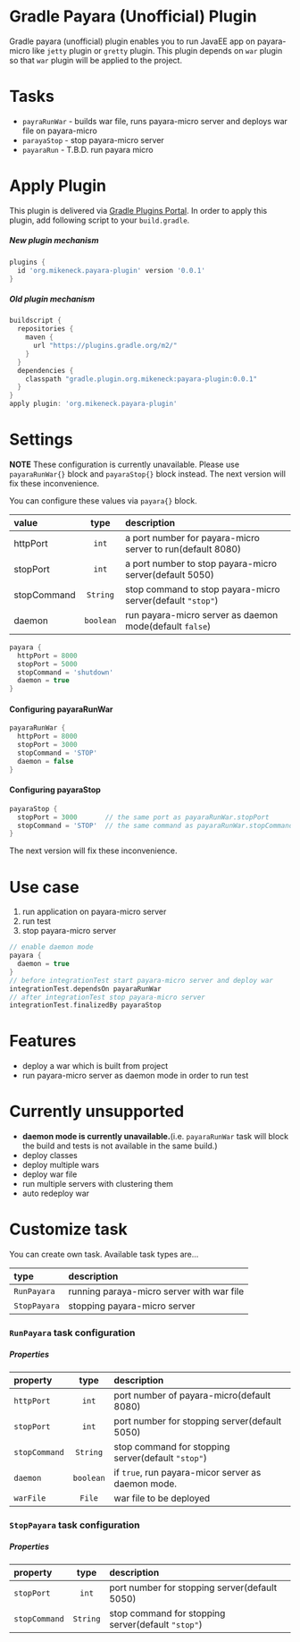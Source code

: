 Gradle Payara (Unofficial) Plugin
===

Gradle payara (unofficial) plugin enables you to run JavaEE app on payara-micro like `jetty` plugin or `gretty` plugin.
This plugin depends on `war` plugin so that `war` plugin will be applied to the project.

Tasks
===

* `payraRunWar` - builds war file, runs payara-micro server and deploys war file on payara-micro
* `parayaStop` - stop payara-micro server
* `payaraRun` - T.B.D. run payara micro

Apply Plugin
===

This plugin is delivered via [Gradle Plugins Portal](https://plugins.gradle.org/). In order to apply this plugin, add following script to your `build.gradle`.

##### New plugin mechanism

```groovy
plugins {
  id 'org.mikeneck.payara-plugin' version '0.0.1'
}
```
##### Old plugin mechanism

```groovy
buildscript {
  repositories {
    maven {
      url "https://plugins.gradle.org/m2/"
    }
  }
  dependencies {
    classpath "gradle.plugin.org.mikeneck:payara-plugin:0.0.1"
  }
}
apply plugin: 'org.mikeneck.payara-plugin'
```

Settings
===

**NOTE** These configuration is currently unavailable. Please use `payaraRunWar{}` block and `payaraStop{}` block instead. The next version will fix these inconvenience. 

You can configure these values via `payara{}` block.

value|type|description
:--|:--:|:--
httpPort|`int`|a port number for payara-micro server to run(default 8080)
stopPort|`int`|a port number to stop payara-micro server(default 5050)
stopCommand|`String`|stop command to stop payara-micro server(default `"stop"`)
daemon|`boolean`|run payara-micro server as daemon mode(default `false`)

```groovy
payara {
  httpPort = 8000
  stopPort = 5000
  stopCommand = 'shutdown'
  daemon = true
}
```

#### Configuring payaraRunWar

```groovy
payaraRunWar {
  httpPort = 8000
  stopPort = 3000
  stopCommand = 'STOP'
  daemon = false
}
```

#### Configuring payaraStop

```groovy
payaraStop {
  stopPort = 3000       // the same port as payaraRunWar.stopPort
  stopCommand = 'STOP'  // the same command as payaraRunWar.stopCommand
}
```

The next version will fix these inconvenience.

Use case
===

1. run application on payara-micro server
1. run test
1. stop payara-micro server

```groovy
// enable daemon mode
payara {
  daemon = true
}
// before integrationTest start payara-micro server and deploy war
integrationTest.dependsOn payaraRunWar
// after integrationTest stop payara-micro server
integrationTest.finalizedBy payaraStop
```

Features
===

* deploy a war which is built from project
* run payara-micro server as daemon mode in order to run test

Currently unsupported
===

* **daemon mode is currently unavailable.**(i.e. `payaraRunWar` task will block the build and tests is not available in the same build.)
* deploy classes
* deploy multiple wars
* deploy war file
* run multiple servers with clustering them
* auto redeploy war

Customize task
===

You can create own task. Available task types are...

type|description
:--|:--
`RunPayara`|running paraya-micro server with war file
`StopPayara`|stopping payara-micro server

### `RunPayara` task configuration

##### Properties

property|type|description
:--|:--:|:--
`httpPort`|`int`|port number of payara-micro(default 8080)
`stopPort`|`int`|port number for stopping server(default 5050)
`stopCommand`|`String`|stop command for stopping server(default `"stop"`)
`daemon`|`boolean`|if `true`, run payara-micor server as daemon mode.
`warFile`|`File`|war file to be deployed

### `StopPayara` task configuration

##### Properties

property|type|description
:--|:--:|:--
`stopPort`|`int`|port number for stopping server(default 5050)
`stopCommand`|`String`|stop command for stopping server(default `"stop"`)
